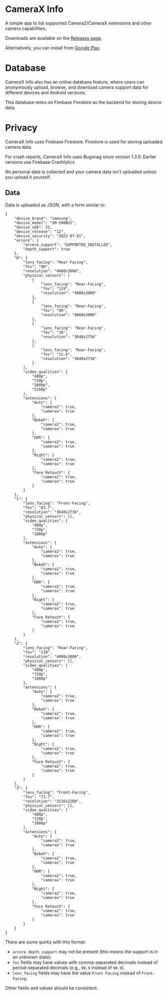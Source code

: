 # CameraX Info
A simple app to list supported Camera2/CameraX extensions and other camera capabilities.

Downloads are available on the [Releases page](https://github.com/zacharee/CameraXInfo/releases).

Alternatively, you can install from [Google Play](https://play.google.com/store/apps/details?id=dev.zwander.cameraxinfo).

# Database
CameraX Info also has an online database feature, where users can anonymously upload, browse, and download camera support data for different devices and Android versions.

This database relies on Firebase Firestore as the backend for storing device data.

# Privacy
CameraX Info uses Firebase Firestore. Firestore is used for storing uploaded camera data.

For crash reports, CameraX Info uses Bugsnag since version 1.3.0. Earlier versions use Firebase Crashlytics.

No personal data is collected and your camera data isn't uploaded unless you upload it yourself.

## Data
Data is uploaded as JSON, with a form similar to:

```
{
    "device_brand": "samsung",
    "device_model": "SM-S908U1",
    "device_sdk": 31,
    "device_release": "12",
    "device_security": "2022-07-01",
    "arcore": {
        "arcore_support": "SUPPORTED_INSTALLED",
        "depth_support": true
    },
    "0": {
        "lens_facing": "Rear-Facing",
        "fov": "90",
        "resolution": "4000x3000",
        "physical_sensors": [
            {
                "lens_facing": "Rear-Facing",
                "fov": "119",
                "resolution": "4000x3000"
            },
            {
                "lens_facing": "Rear-Facing",
                "fov": "90",
                "resolution": "4000x3000"
            },
            {
                "lens_facing": "Rear-Facing",
                "fov": "38",
                "resolution": "3648x2736"
            },
            {
                "lens_facing": "Rear-Facing",
                "fov": "11.4",
                "resolution": "3648x2736"
            }
        ],
        "video_qualities": [
            "480p",
            "720p",
            "1080p",
            "2160p"
        ],
        "extensions": {
            "Auto": {
                "camera2": true,
                "camerax": true
            },
            "Bokeh": {
                "camera2": true,
                "camerax": true
            },
            "HDR": {
                "camera2": true,
                "camerax": true
            },
            "Night": {
                "camera2": true,
                "camerax": true
            },
            "Face Retouch": {
                "camera2": true,
                "camerax": true
            }
        }
    },
    "1": {
        "lens_facing": "Front-Facing",
        "fov": "83.7",
        "resolution": "3648x2736",
        "physical_sensors": [],
        "video_qualities": [
            "480p",
            "720p",
            "1080p"
        ],
        "extensions": {
            "Auto": {
                "camera2": true,
                "camerax": true
            },
            "Bokeh": {
                "camera2": true,
                "camerax": true
            },
            "HDR": {
                "camera2": true,
                "camerax": true
            },
            "Night": {
                "camera2": true,
                "camerax": true
            },
            "Face Retouch": {
                "camera2": true,
                "camerax": true
            }
        }
    },
    "2": {
        "lens_facing": "Rear-Facing",
        "fov": "119",
        "resolution": "4000x3000",
        "physical_sensors": [],
        "video_qualities": [
            "480p",
            "720p",
            "1080p"
        ],
        "extensions": {
            "Auto": {
                "camera2": true,
                "camerax": true
            },
            "Bokeh": {
                "camera2": true,
                "camerax": true
            },
            "HDR": {
                "camera2": true,
                "camerax": true
            },
            "Night": {
                "camera2": true,
                "camerax": true
            },
            "Face Retouch": {
                "camera2": true,
                "camerax": true
            }
        }
    },
    "3": {
        "lens_facing": "Front-Facing",
        "fov": "71.7",
        "resolution": "3216x2208",
        "physical_sensors": [],
        "video_qualities": [
            "480p",
            "720p",
            "1080p"
        ],
        "extensions": {
            "Auto": {
                "camera2": true,
                "camerax": true
            },
            "Bokeh": {
                "camera2": true,
                "camerax": true
            },
            "HDR": {
                "camera2": true,
                "camerax": true
            },
            "Night": {
                "camera2": true,
                "camerax": true
            },
            "Face Retouch": {
                "camera2": true,
                "camerax": true
            }
        }
    }
}
```

There are some quirks with this format:
- `arcore.depth_support` may not be present (this means the support is in an unknown state).
- `fov` fields may have values with comma-separated decimals instead of period-separated decimals (e.g., `90,9` instead of `90.9`).
- `lens_facing` fields may have the value `Front Facing` instead of `Front-Facing`.

Other fields and values should be consistent.
